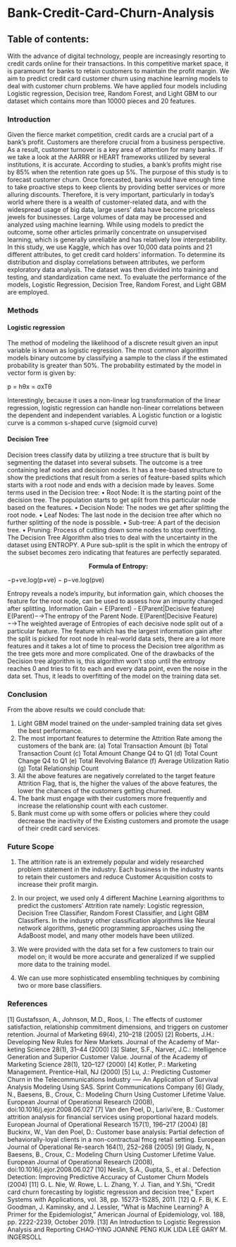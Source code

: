 # Bank-Credit-Card-Churn-Analysis

## Table of contents:


With the advance of digital technology, people are increasingly resorting to credit cards online for their transactions.
In this competitive market space, it is paramount for banks to retain customers to maintain the profit
margin. We aim to predict credit card customer churn using machine learning models to deal with customer churn
problems. We have applied four models including Logistic regression, Decision tree, Random Forest, and Light
GBM to our dataset which contains more than 10000 pieces and 20 features.

### Introduction
Given the fierce market competition, credit cards are a crucial part of a bank’s profit. Customers are therefore crucial
from a business perspective. As a result, customer turnover is a key area of attention for many banks. If we take a
look at the AARRR or HEART frameworks utilized by several institutions, it is accurate. According to studies, a
bank’s profits might rise by 85% when the retention rate goes up 5%. The purpose of this study is to forecast customer
churn. Once forecasted, banks would have enough time to take proactive steps to keep clients by providing better
services or more alluring discounts. Therefore, it is very important, particularly in today’s world where there is a
wealth of customer-related data, and with the widespread usage of big data, large users’ data have become priceless
jewels for businesses. Large volumes of data may be processed and analyzed using machine learning. While using
models to predict the outcome, some other articles primarily concentrate on unsupervised learning, which is generally
unreliable and has relatively low interpretability. In this study, we use Kaggle, which has over 10,000 data points and
21 different attributes, to get credit card holders’ information. To determine its distribution and display correlations
between attributes, we perform exploratory data analysis. The dataset was then divided into training and testing, and
standardization came next. To evaluate the performance of the models, Logistic Regression, Decision Tree, Random
Forest, and Light GBM are employed.

### Methods
  #### Logistic regression
  The method of modeling the likelihood of a discrete result given an input variable is known as logistic regression. The
  most common algorithm models binary outcome by classifying a sample to the class if the estimated probability is
  greater than 50%. The probability estimated by the model in vector form is given by:
  
  p = hθx = σxTθ
  
  Interestingly, because it uses a non-linear log transformation of the linear regression, logistic regression can handle
  non-linear correlations between the dependent and independent variables. A Logistic function or a logistic curve is a
  common s-shaped curve (sigmoid curve)
  
  #### Decision Tree
  Decision trees classify data by utilizing a tree structure that is built by segmenting the dataset into several subsets.
  The outcome is a tree containing leaf nodes and decision nodes. It has a tree-based structure to show the predictions
  that result from a series of feature-based splits which starts with a root node and ends with a decision made by leaves.
  Some terms used in the Decision tree:
    • Root Node: It is the starting point of the decision tree. The population starts to get split from this particular
    node based on the features.
    • Decision Node: The nodes we get after splitting the root node.
    • Leaf Nodes: The last node in the decision tree after which no further splitting of the node is possible.
    • Sub-tree: A part of the decision tree.
    • Pruning: Process of cutting down some nodes to stop overfitting.
  The Decision Tree Algorithm also tries to deal with the uncertainty in the dataset using ENTROPY. A Pure sub-split
  is the split in which the entropy of the subset becomes zero indicating that features are perfectly separated.
  
  <center><b>Formula of Entropy:</b></center>
  
  −p+ve.log(p+ve) − p−ve.log(pve)
  
  Entropy reveals a node’s impurity, but information gain, which chooses the feature for the root node, can be used to
  assess how an impurity changed after splitting.
  Information Gain = E(Parent) - E(Parent|Decisive feature)
  E(Parent)−→The entropy of the Parent Node.
  E(Parent|Decisive Feature)−→The weighted average of Entropies of each decisive node split out of a particular feature.
  The feature which has the largest information gain after the split is picked for root node
  In real-world data sets, there are a lot more features and it takes a lot of time to process the Decision tree algorithm
  as the tree gets more and more complicated. One of the drawbacks of the Decision tree algorithm is, this algorithm
  won’t stop until the entropy reaches 0 and tries to fit to each and every data point, even the noise in the data set.
  Thus, it leads to overfitting of the model on the training data set.

### Conclusion
From the above results we could conclude that:
1. Light GBM model trained on the under-sampled training data set gives the best performance.
2. The most important features to determine the Attrition Rate among the customers of the bank are:
  (a) Total Transaction Amount
  (b) Total Transaction Count
  (c) Total Amount Change Q4 to Q1
  (d) Total Count Change Q4 to Q1
  (e) Total Revolving Balance
  (f) Average Utilization Ratio
  (g) Total Relationship Count
3. All the above features are negatively correlated to the target feature Attrition Flag, that is, the higher the values
of the above features, the lower the chances of the customers getting churned.
4. The bank must engage with their customers more frequently and increase the relationship count with each
customer.
5. Bank must come up with some offers or policies where they could decrease the inactivity of the Existing customers
and promote the usage of their credit card services.

### Future Scope
1. The attrition rate is an extremely popular and widely researched problem statement in the industry. Each
business in the industry wants to retain their customers and reduce Customer Acquisition costs to increase their
profit margin.

2. In our project, we used only 4 different Machine Learning algorithms to predict the customers’ Attrition rate
namely: Logistic regression, Decision Tree Classifier, Random Forest Classifier, and Light GBM Classifiers. In
the industry other classification algorithms like Neural network algorithms, genetic programming approaches
using the AdaBoost model, and many other models have been utilized.
3. We were provided with the data set for a few customers to train our model on; it would be more accurate and
generalized if we supplied more data to the training model.
4. We can use more sophisticated ensembling techniques by combining two or more base classifiers.

### References
[1] Gustafsson, A., Johnson, M.D., Roos, I.: The effects of customer satisfaction, relationship commitment dimensions,
and triggers on customer retention. Journal of Marketing 69(4), 210–218 (2005)
[2] Roberts, J.H.: Developing New Rules for New Markets. Journal of the Academy of Mar- keting Science 28(1),
31–44 (2000)
[3] Slater, S.F., Narver, J.C.: Intelligence Generation and Superior Customer Value. Journal of the Academy of
Marketing Science 28(1), 120–127 (2000)
[4] Kotler, P.: Marketing Management. Prentice-Hall, NJ (2000)
[5] Lu, J.: Predicting Customer Churn in the Telecommunications Industry -— An Application of Survival Analysis
Modeling Using SAS. Sprint Communications Company
[6] Glady, N., Baesens, B., Croux, C.: Modeling Churn Using Customer Lifetime Value. European Journal of
Operational Research (2008), doi:10.1016/j.ejor.2008.06.027
[7] Van den Poel, D., Larivi‘ere, B.: Customer attrition analysis for financial services using proportional hazard
models. European Journal of Operational Research 157(1), 196–217 (2004)
[8] Buckinx, W., Van den Poel, D.: Customer base analysis: Partial defection of behaviorally-loyal clients in a
non-contractual fmcg retail setting. European Journal of Operational Re-search 164(1), 252–268 (2005)
[9] Glady, N., Baesens, B., Croux, C.: Modeling Churn Using Customer Lifetime Value. European Journal of
Operational Research (2008), doi:10.1016/j.ejor.2008.06.027
[10] Neslin, S.A., Gupta, S., et al.: Defection Detection: Improving Predictive Accuracy of Customer Churn Models
(2004)
[11] G. L. Nie, W. Rowe, L. L. Zhang, Y. J. Tian, and Y.Shi, “Credit card churn forecasting by logistic regression
and decision tree,” Expert Systems with Applications, vol. 38, pp. 15273-15285, 2011.
[12] Q. F. Bi, K. E. Goodman, J. Kaminsky, and J. Lessler, “What is Machine Learning? A Primer for the
Epidemiologist,” American Journal of Epidemiology, vol. 188, pp. 2222-2239, October 2019.
[13] An Introduction to Logistic Regression Analysis and Reporting CHAO-YING JOANNE PENG KUK LIDA LEE
GARY M. INGERSOLL

